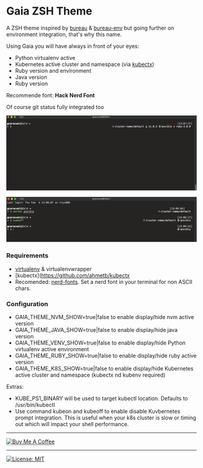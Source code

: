 # Gaia ZSH Theme

A ZSH theme inspired by [bureau](https://github.com/isqua/bureau) & [bureau-env](https://github.com/angus-lherrou/bureau-env) but going further on environment integration, that's why this name.

Using Gaia you will have always in front of your eyes:
* Python virtualenv active
* Kubernetes active cluster and namespace (via [kubectx](https://github.com/ahmetb/kubectx))
* Ruby version and environment
* Java version 
* Ruby version

Recommende font: **Hack Nerd Font**

Of course git status fully integrated too

![](Screenshot2.png)

![](Screenshot1.png)

### Requirements

- [virtualenv](https://virtualenv.pypa.io/) & virtualenvwrapper
- [kubectx](https://github.com/ahmetb/kubectx
- Recomended: [nerd-fonts](https://www.nerdfonts.com/). Set a nerd font in your terminal for non ASCII chars.

### Configuration

- GAIA_THEME_NVM_SHOW=true|false to enable display/hide nvm active version
- GAIA_THEME_JAVA_SHOW=true|false to enable display/hide java version
-  GAIA_THEME_VENV_SHOW=true|false to enable display/hide Python virtualenv active environment
- GAIA_THEME_RUBY_SHOW=true|false to enable display/hide ruby active version
- GAIA_THEME_K8S_SHOW=true|false to enable display/hide Kubernetes active cluster and namespace (kubectx nd kubenv required)

Extras:
- KUBE_PS1_BINARY will be used to target kubectl location. Defaults to /usr/bin/kubectl
- Use command kubeon and kubeoff to enable disable Kuvbernetes prompt integration. This is useful when your k8s cluster is slow or timing out which will impact your shell performance.

---

<a href="https://www.buymeacoffee.com/gcaracuel" target="_blank"><img src="https://www.buymeacoffee.com/assets/img/custom_images/orange_img.png" alt="Buy Me A Coffee" style="height: 41px !important;width: 174px !important;box-shadow: 0px 3px 2px 0px rgba(190, 190, 190, 0.5) !important;-webkit-box-shadow: 0px 3px 2px 0px rgba(190, 190, 190, 0.5) !important;" ></a>

---

[![License: MIT](https://img.shields.io/badge/License-MIT-yellow.svg)](https://opensource.org/licenses/MIT)
